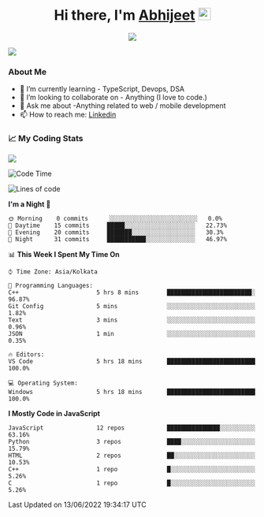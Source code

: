 <div align="center">
   <h1>Hi there, I'm <a href="">Abhijeet</a> <img src="https://media.giphy.com/media/hvRJCLFzcasrR4ia7z/giphy.gif" width="25px"> </h1>
   
   
   <img src="https://pronoun.cyou/x/y?subject=He&object=Him&height=20"> 
</div>

![](https://komarev.com/ghpvc/?username=abhijeetsingh-22)

<h3>About Me </h3>

<!-- - 🔭 I’m currently working on - My engineering Capstone Project -->
- 🌱 I’m currently learning - TypeScript, Devops, DSA
- 👯 I’m looking to collaborate on - Anything (I love to code.)
- 💬 Ask me about -Anything related to web / mobile development
- 📫 How to reach me: [Linkedin](https://www.linkedin.com/in/amabhijeet/)

### &#128200; My Coding Stats

<img align="center" src="https://github-readme-stats.vercel.app/api?username=abhijeetsingh-22&count_private=true&show_icons=true&theme=default&hide=stars" />

<!--START_SECTION:waka-->
![Code Time](http://img.shields.io/badge/Code%20Time-288%20hrs%2052%20mins-blue)

![Lines of code](https://img.shields.io/badge/From%20Hello%20World%20I%27ve%20Written-162%20Thousand%20lines%20of%20code-blue)

**I'm a Night 🦉** 

```text
🌞 Morning    0 commits      ░░░░░░░░░░░░░░░░░░░░░░░░░   0.0% 
🌆 Daytime    15 commits     █████░░░░░░░░░░░░░░░░░░░░   22.73% 
🌃 Evening    20 commits     ███████░░░░░░░░░░░░░░░░░░   30.3% 
🌙 Night      31 commits     ███████████░░░░░░░░░░░░░░   46.97%

```


📊 **This Week I Spent My Time On** 

```text
⌚︎ Time Zone: Asia/Kolkata

💬 Programming Languages: 
C++                      5 hrs 8 mins        ████████████████████████░   96.87% 
Git Config               5 mins              ░░░░░░░░░░░░░░░░░░░░░░░░░   1.82% 
Text                     3 mins              ░░░░░░░░░░░░░░░░░░░░░░░░░   0.96% 
JSON                     1 min               ░░░░░░░░░░░░░░░░░░░░░░░░░   0.35%

🔥 Editors: 
VS Code                  5 hrs 18 mins       █████████████████████████   100.0%

💻 Operating System: 
Windows                  5 hrs 18 mins       █████████████████████████   100.0%

```

**I Mostly Code in JavaScript** 

```text
JavaScript               12 repos            ███████████████░░░░░░░░░░   63.16% 
Python                   3 repos             ████░░░░░░░░░░░░░░░░░░░░░   15.79% 
HTML                     2 repos             ██░░░░░░░░░░░░░░░░░░░░░░░   10.53% 
C++                      1 repo              █░░░░░░░░░░░░░░░░░░░░░░░░   5.26% 
C                        1 repo              █░░░░░░░░░░░░░░░░░░░░░░░░   5.26%

```



 Last Updated on 13/06/2022 19:34:17 UTC
<!--END_SECTION:waka-->
